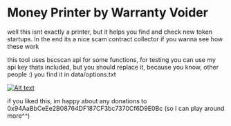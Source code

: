 # Money Printer by Warranty Voider

well this isnt exactly a printer, but it helps you find and check new token startups. In the end its a nice scam contract collector if you wanna see how these work

this tool uses bscscan api for some functions, for testing you can use my api key thats included, but you should replace it, because you know, other people :) you find it in data/options.txt

[![Alt text](https://img.youtube.com/vi/pA8qgLaWP5k/0.jpg)](https://www.youtube.com/watch?v=pA8qgLaWP5k)

if you liked this, im happy about any donations to 0x94AaBbCeEe2B08764DF187CF3bc7370Cf6D9E0Bc (so I can play around more^^) 
